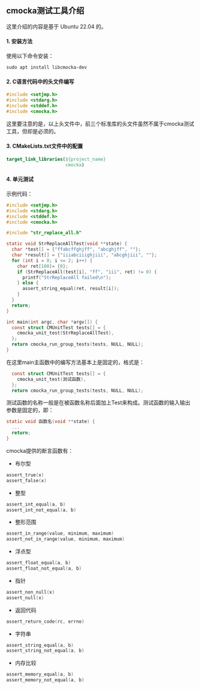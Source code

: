 ## cmocka测试工具介绍

这里介绍的内容是基于 Ubuntu 22.04 的。

#### 1. 安装方法

使用以下命令安装：

```shell
sudo apt install libcmocka-dev
```

#### 2. C语言代码中的头文件编写

```c
#include <setjmp.h>
#include <stdarg.h>
#include <stddef.h>
#include <cmocka.h>
```

这里要注意的是，以上头文件中，前三个标准库的头文件虽然不属于cmocka测试工具，但却是必须的。

#### 3. CMakeLists.txt文件中的配置

```cmake
target_link_libraries(${project_name}
                      cmocka)
```

#### 4. 单元测试

示例代码：

```c
#include <setjmp.h>
#include <stdarg.h>
#include <stddef.h>
#include <cmocka.h>

#include "str_replace_all.h"

static void StrReplaceAllTest(void **state) {
  char *test[] = {"ffabcffghjff", "abcghjff", ""};
  char *result[] = {"iiiabciiighjiii", "abcghjiii", ""};
  for (int i = 0; i <= 2; i++) {
    char ret[100]= {0};
    if (StrReplaceAll(test[i], "ff", "iii", ret) != 0) {
      printf("StrReplaceAll failed\n");
    } else {
      assert_string_equal(ret, result[i]);
    }
  }
  return;
}

int main(int argc, char *argv[]) {
  const struct CMUnitTest tests[] = {
    cmocka_unit_test(StrReplaceAllTest),
  };
  return cmocka_run_group_tests(tests, NULL, NULL);
}
```

在这里main主函数中的编写方法基本上是固定的，格式是：

```c
  const struct CMUnitTest tests[] = {
    cmocka_unit_test(测试函数),
  };
  return cmocka_run_group_tests(tests, NULL, NULL);
```

测试函数的名称一般是在被函数名称后面加上Test来构成。测试函数的输入输出参数是固定的，即：

```c
static void 函数名(void **state) {
  ...
  return;
}
```

cmocka提供的断言函数有：

- 布尔型

```c
assert_true(x)
assert_false(x)
```

- 整型

```c
assert_int_equal(a, b)
assert_int_not_equal(a, b)
```

- 整形范围

```c
assert_in_range(value, minimum, maximum)
assert_not_in_range(value, minimum, maximum)
```

- 浮点型

```c
assert_float_equal(a, b)
assert_float_not_equal(a, b)
```

- 指针

```c
assert_non_null(x)
assert_null(x)
```

- 返回代码

```c
assert_return_code(rc, errno)
```

- 字符串

```c
assert_string_equal(a, b)
assert_string_not_equal(a, b)
```

- 内存比较

```c
assert_memory_equal(a, b)
assert_memory_not_equal(a, b)
```
